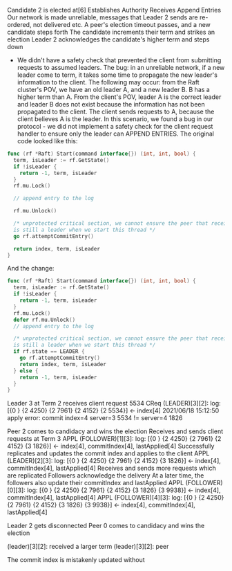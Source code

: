 Candidate 2 is elected at[6]
Establishes Authority
Receives Append Entries
Our network is made unreliable, messages that Leader 2 sends are re-ordered, not delivered etc.
A peer's election timeout passes, and a new candidate steps forth
The candidate increments their term and strikes an election
Leader 2 acknowledges the candidate's higher term and steps down

- We didn't have a safety check that prevented the client from submitting requests to assumed leaders. The bug: in an unreliable network, if a new leader come to term, it takes some time to propagate the new leader's information to the client. The following may occur: from the Raft cluster's POV, we have an old leader A, and a new leader B. B has a higher term than A. From the client's POV, leader A is the correct leader and leader B does not exist because the information has not been propagated to the client.
  The client sends requests to A, because the client believes A is the leader. In this scenario, we found a bug in our protocol - we did not implement a safety check for the client request handler to ensure only the leader can APPEND ENTRIES.
  The original code looked like this:

```go
func (rf *Raft) Start(command interface{}) (int, int, bool) {
  term, isLeader := rf.GetState()
  if !isLeader {
    return -1, term, isLeader
  }
  rf.mu.Lock()

  // append entry to the log

  rf.mu.Unlock()

  /* unprotected critical section, we cannot ensure the peer that received the request
  is still a leader when we start this thread */
  go rf.attemptCommitEntry()

  return index, term, isLeader
}
```

And the change:

```go
func (rf *Raft) Start(command interface{}) (int, int, bool) {
  term, isLeader := rf.GetState()
  if !isLeader {
    return -1, term, isLeader
  }
  rf.mu.Lock()
  defer rf.mu.Unlock()
  // append entry to the log

  /* unprotected critical section, we cannot ensure the peer that received the request
  is still a leader when we start this thread */
  if rf.state == LEADER {
    go rf.attemptCommitEntry()
    return index, term, isLeader
  } else {
    return -1, term, isLeader
  }
}
```

Leader 3 at Term 2 receives client request 5534
CReq (LEADER)[3][2]: log: [{0 <nil>} {2 4250} {2 7961} {2 4152} {2 5534}] <- index[4]
2021/06/18 15:12:50 apply error: commit index=4 server=3 5534 != server=4 1826

Peer 2 comes to candidacy and wins the election
Receives and sends client requests at Term 3
APPL (FOLLOWER)[1][3]: log: [{0 <nil>} {2 4250} {2 7961} {2 4152} {3 1826}] <- index[4], commitIndex[4], lastApplied[4]
Successfully replicates and updates the commit index and applies to the client
APPL (LEADER)[2][3]: log: [{0 <nil>} {2 4250} {2 7961} {2 4152} {3 1826}] <- index[4], commitIndex[4], lastApplied[4]
Receives and sends more requests which are replicated
Followers acknowledge the delivery
At a later time, the followers also update their commitIndex and lastApplied
APPL (FOLLOWER)[0][3]: log: [{0 <nil>} {2 4250} {2 7961} {2 4152} {3 1826} {3 9938}] <- index[4], commitIndex[4], lastApplied[4]
APPL (FOLLOWER)[4][3]: log: [{0 <nil>} {2 4250} {2 7961} {2 4152} {3 1826} {3 9938}] <- index[4], commitIndex[4], lastApplied[4]

Leader 2 gets disconnected
Peer 0 comes to candidacy and wins the election

(leader)[3][2]: received a larger term
(leader)[3][2]: peer

The commit index is mistakenly updated without
